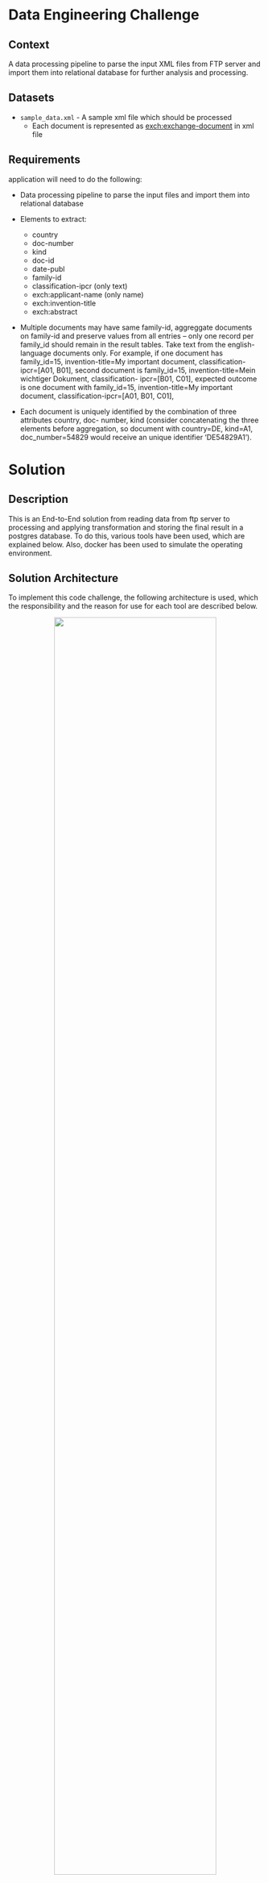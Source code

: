 # Data Engineering Challenge

## Context

A data processing pipeline to parse the input XML files from FTP server and import them into relational database for further analysis and processing.

## Datasets


* `sample_data.xml` - A sample xml file which should be processed
  * Each document is represented as <exch:exchange-document> in xml file


## Requirements

application will need to do the following:
  
* Data processing pipeline to parse the input files and
import them into relational database
* Elements to extract:
  * country
  * doc-number
  * kind
  * doc-id
  * date-publ
  * family-id
  * classification-ipcr (only text)
  * exch:applicant-name (only name)
  * exch:invention-title
  * exch:abstract

* Multiple documents may have same family-id, aggreggate documents on family-id and
preserve values from all entries – only one record per family_id should remain in the
result tables. Take text from the english-language documents only. For example, if one
document has family_id=15, invention-title=My important document,
classification-ipcr=[A01, B01], second document is family_id=15,
invention-title=Mein wichtiger Dokument, classification-
ipcr=[B01, C01], expected outcome is one document with family_id=15,
invention-title=My important document, classification-ipcr=[A01,
B01, C01],

* Each document is uniquely identified by the combination of three attributes country, doc-
number, kind (consider concatenating the three elements before aggregation, so
document with country=DE, kind=A1, doc_number=54829 would receive an
unique identifier ‘DE54829A1’).



# Solution

## Description
This is an End-to-End solution from reading data from ftp server to processing and applying transformation and storing the final result in a postgres database.
To do this, various tools have been used, which are explained below. Also, docker has been used to simulate the operating environment.


## Solution Architecture
To implement this code challenge, the following architecture is used, which the responsibility and the reason for use for each tool are described below.

<p align="center">
  <img src = "Images/Arc.jpeg" width=80%>
</p>

### Apache Nifi
I have used Apache Nifi to extract xml data from FTP server and then load them in hadoop hdfs cluster.

Here is the template that I have developed in nifi.

<p align="center">
  <img src = "Images/Nifi_Tempate.jpeg" width=80%>
</p>

Because the main purpose of the question is not this section, 
so I have created a minimal template for nifi. 


### Apache Spark
I used Spark to solve the main part of the code challenge. The reason for choosing Spark is that it is very fast and works very well for large-scale problems. Also, there are many provided libraries for different tasks that make the development process faster and better. Another reason is my experience in using Spark.


The solution starts from reading the xml files from hadoop hdfs directory. Next, the requierd transformation is applied to dataframe columns and final dataframe is created. The final dataframe is written to postgres database using jdbc connection.  

<p align="center">
  <img src = "Images/Spark_Dag.jpeg" width=80%>
</p>


In order to fulfil requierment "The same document might be delivered multiple times, i. e. two weeks in a row", I used checkpoint. In each batch processing, all of document ids (combination of 3 fields including country, doc-number, kind) are logged in hdfs directory and in the begining of next batch, the repeated data will be excluded by checking with logs (using left anti join with original dataframe).
In order to fulfil requierment "only one record per family_id should remain in the result tables, preserve values from all entries", I have implemented multiple things. First of all in current data frame, records are be aggregated based on family_id and valuess from othe fields are collected in array. 
Secondly, in order to have only one record per family_id in the result table, I used upsert mechanism in postgres sql, to update previous inserted records if any conflict occured based on family_id. In such case, records with conflict family_id will be updated and data from other fields will be merged with their updated values. So all entries value will be preserved. 


As another note, I used a config file to make the application more dynamic in different environments. accordingly, this App can be run in different environments such as local, Docker, and production just by changing these values. It is also possible to set some values such as address and port for sources like hdfs as well as spark session configurations without changing the code.


I didn't have enough time to write software tests such as unit tests, integration tests, system tests and etc. to test the correctness of the program. But for programs that are at the enterprise level, this point is very important. 



## Getting Started

This section explains how to run this App. I have tried to make it very simple. 

### Prerequisites
The required prerequisites are:

* Docker and docker-compose 3
* Internet connection to download required docker images and libraries.

### Installation

Follow the steps below to run the App. put the xml files in ftp/xml directory. this directory from localhost is mounted to docker ftp server.

1. running all containers
   ```sh
   $ sudo docker-compose up -d
   ```

2. After a few seconds, open the [airflow](http://localhost:8085/) admin address in your browser (http://localhost:8085/) and then run the ```brgroup_etl``` Dag.
  
<p align="center">
  <img src = "Images/Airflow.jpeg" width=80%>
</p>

After the dag is finished, the data will be inserted to postgres data base and can be accessed with any postgres sql client.

## Stoping Services
Enter the following command to stop the containers:

```bash
$ sudo docker-compose down -v
```

## Build from source
Enter the following command to build from source. SBT must be installed on the system.

```bash
$ sbt assembly publish
```
The jar file will be created in the ```spark/brgroup/brgroup_2.11/0.1/brgroup_2.11-0.1-assembly.jar``` directory.

## Author

👤 **Hadi Ezatpanah**

- Github: [@hadiezatpanah](https://github.com/hadiezatpanah)

## Version History
* 0.1
    * Initial Release
